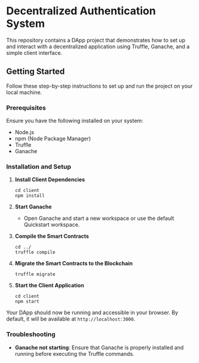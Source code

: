 # Decentralized Authentication System

This repository contains a DApp project that demonstrates how to set up and interact with a decentralized application using Truffle, Ganache, and a simple client interface.

## Getting Started

Follow these step-by-step instructions to set up and run the project on your local machine.

### Prerequisites

Ensure you have the following installed on your system:
- Node.js
- npm (Node Package Manager)
- Truffle
- Ganache

### Installation and Setup

1. **Install Client Dependencies**
    ```
    cd client
    npm install
    ```

2. **Start Ganache**
    - Open Ganache and start a new workspace or use the default Quickstart workspace.

3. **Compile the Smart Contracts**
    ```
    cd ../
    truffle compile
    ```

4. **Migrate the Smart Contracts to the Blockchain**
    ```
    truffle migrate
    ```

5. **Start the Client Application**
    ```
    cd client
    npm start
    ```

Your DApp should now be running and accessible in your browser. By default, it will be available at `http://localhost:3000`.

### Troubleshooting

- **Ganache not starting**: Ensure that Ganache is properly installed and running before executing the Truffle commands.

